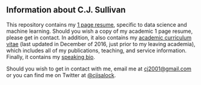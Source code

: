 ## Information about C.J. Sullivan

This repository contains my [1 page resume](data_science_resume_2019.pdf), specific to data science and machine learning.  Should you wish a copy of my academic 1 page resume, please get in contact.  In addition, it also contains my [academic curriculum vitae](sullivan_curriculum_vitae.pdf) (last updated in December of 2016, just prior to my leaving academia), which includes all of my publications, teaching, and service information.  Finally, it contains my [speaking bio](bio.md).

Should you wish to get in contact with me, email me at cj2001@gmail.com or you can find me on Twitter at [@cjisalock](https://twitter.com/cjIsALock).
